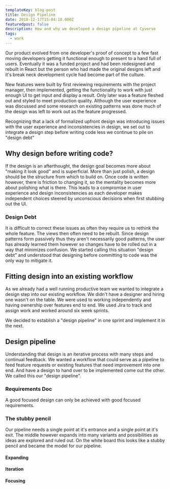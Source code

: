 ```yaml
---
templateKey: blog-post
title: Design Pipeline
date: 2018-12-17T15:04:10.000Z
featuredpost: false
description: How and why we developed a design pipeline at Cyverse
tags:
  - work
---
```

Our product evolved from one developer's proof of concept to a few fast moving developers getting it functional enough to present to a hand full of users. Eventually it was a funded project and had been redesigned and rebuilt in React but the person who had made the original designs left and it's break neck development cycle had become part of the culture.

New features were built by first reviewing requirements with the project manager, then implemented, getting the functionality to work with just enough UI to get input and display a result. Only later was a feature fleshed out and styled to meet production quality. Although the user experience was discussed and some research on existing patterns was done much of the design was left to work out as the feature progressed.

Recognizing that a lack of formalized upfront design was introducing issues with the user experience and inconsistencies in design, we set out to integrate a design step before writing code less we continue to pile on "design debt"

## Why design before writing code?

If the design is an afterthought, the design goal becomes more about "making it look good" and is superficial. More than just polish, a design should be the structure from which to build on. Once code is written however, there is friction to changing it, so the mentality becomes more about polishing what is there. This leads to a compromise in user experience and design inconsistencies as each developer makes independent choices steered by unconscious decisions when first stubbing out the UI.

### Design Debt

It is difficult to correct these issues as often they require us to rethink the whole feature. The views then often need to be rebuilt. Since design patterns form passively thus they aren't necessarily good patterns, the user has already learned them however so changes have to be rolled out in a way that minimizes confusion. We started calling this situation "design debt" and understood that designing before committing to code was the only way to mitigate it.

## Fitting design into an existing workflow

As we already had a well running productive team we wanted to integrate a design step into our existing workflow. We didn't have a designer and hiring one wasn't on the table. We were used to working independently and having ownership over features end to end. We used Jira to track and assign work and worked around six week sprints.

We decided to establish a "design pipeline" in one sprint and implement it in the next.

## Design pipeline

Understanding that design is an iterative process with many steps and continual feedback. We wanted a workflow that could serve as a pipeline to feed feature requests or existing features that need improvement into one end. And have a design to hand over to be implemented come out the other. We called this our "design pipeline".

### Requirements Doc

A good focused design can only be achieved with good focused requirements.

### The stubby pencil

Our pipeline needs a single point at it's entrance and a single point at it's exit. The middle however expands into many variants and possibilities as ideas are explored and ruled out. On the white board this looks like a stubby pencil and became the model for our pipeline.

#### Expanding

#### Iteration

#### Focusing

